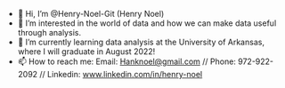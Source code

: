 - 👋 Hi, I’m @Henry-Noel-Git (Henry Noel)
- 👀 I’m interested in the world of data and how we can make data useful through analysis.
- 🌱 I’m currently learning data analysis at the University of Arkansas, where I will graduate in August 2022!
- 📫 How to reach me: Email: Hanknoel@gmail.com // Phone: 972-922-2092 // Linkedin: www.linkedin.com/in/henry-noel


